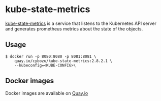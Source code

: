 kube-state-metrics
==================

[kube-state-metrics](https://github.com/kubernetes/kube-state-metrics) is a service that listens to the Kubernetes API server and generates prometheus metrics about the state of the objects.

Usage
-----

```console
$ docker run -p 8080:8080 -p 8081:8081 \
    quay.io/cybozu/kube-state-metrics:2.8.2.1 \
    --kubeconfig=<KUBE-CONFIG>\
```

Docker images
-------------

Docker images are available on [Quay.io](https://quay.io/repository/cybozu/kube-state-metrics)
